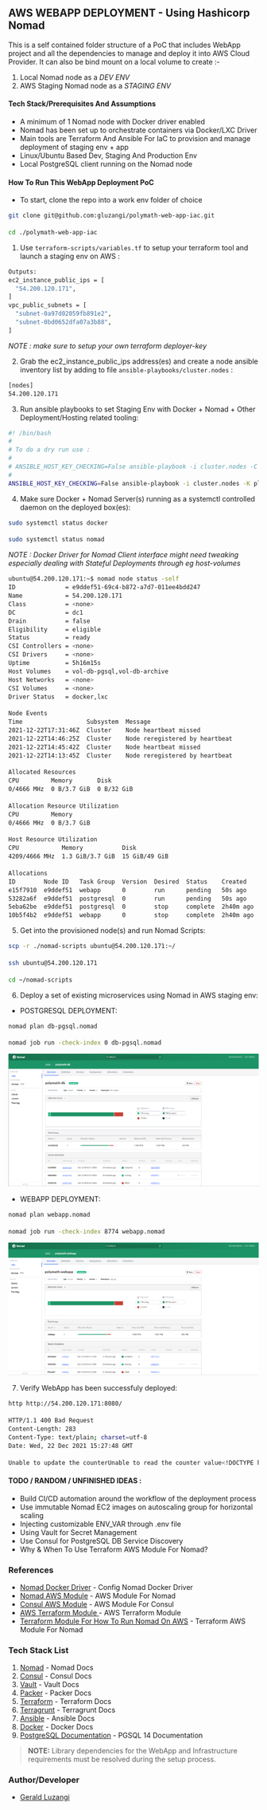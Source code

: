 ﻿## AWS WEBAPP DEPLOYMENT - Using Hashicorp Nomad

This is a self contained folder structure of a PoC that includes WebApp project and all the dependencies to manage and deploy it into AWS Cloud Provider. It can also be bind mount on a local volume to create :-
1. Local Nomad node as a _DEV ENV_ 
2. AWS Staging Nomad node as a _STAGING ENV_ 

#### Tech Stack/Prerequisites And Assumptions

- A minimum of 1 Nomad node with Docker driver enabled
- Nomad has been set up to orchestrate containers via Docker/LXC Driver
- Main tools are Terraform And Ansible For IaC to provision and manage deployment of staging env + app
- Linux/Ubuntu Based Dev, Staging And Production Env
- Local PostgreSQL client running on the Nomad node

#### How To Run This WebApp Deployment PoC

- To start, clone the repo into a work env folder of choice
```bash
git clone git@github.com:gluzangi/polymath-web-app-iac.git

cd ./polymath-web-app-iac
```

1. Use `terraform-scripts/variables.tf` to setup your terraform tool and launch a staging env on AWS :
```bash
Outputs:                                                              
ec2_instance_public_ips = [
  "54.200.120.171",
]
vpc_public_subnets = [
  "subnet-0a97d02059fb891e2",
  "subnet-0bd0652dfa07a3b88",
]
```
_NOTE : make sure to setup your own terraform deployer-key_

2. Grab the ec2_instance_public_ips address(es) and create a node ansible inventory list by adding to file `ansible-playbooks/cluster.nodes` :
```bash
[nodes]
54.200.120.171
```

3. Run ansible playbooks to set Staging Env with Docker + Nomad + Other Deployment/Hosting related tooling:
```bash
#! /bin/bash
#
# To do a dry run use :
#
# ANSIBLE_HOST_KEY_CHECKING=False ansible-playbook -i cluster.nodes -C -K playbook.yml
#
ANSIBLE_HOST_KEY_CHECKING=False ansible-playbook -i cluster.nodes -K playbook.yml
```

4. Make sure Docker + Nomad Server(s) running as a systemctl controlled daemon on the deployed box(es):
```bash
sudo systemctl status docker

sudo systemctl status nomad
```

_NOTE : Docker Driver for Nomad Client interface might need tweaking especially dealing with Stateful Deployments through eg host-volumes_ 
```bash
ubuntu@54.200.120.171:~$ nomad node status -self
ID              = e9ddef51-69c4-b872-a7d7-011ee4bdd247
Name            = 54.200.120.171
Class           = <none>
DC              = dc1
Drain           = false
Eligibility     = eligible
Status          = ready
CSI Controllers = <none>
CSI Drivers     = <none>
Uptime          = 5h16m15s
Host Volumes    = vol-db-pgsql,vol-db-archive
Host Networks   = <none>
CSI Volumes     = <none>
Driver Status   = docker,lxc

Node Events
Time                  Subsystem  Message
2021-12-22T17:31:46Z  Cluster    Node heartbeat missed
2021-12-22T14:46:25Z  Cluster    Node reregistered by heartbeat
2021-12-22T14:45:42Z  Cluster    Node heartbeat missed
2021-12-22T14:13:45Z  Cluster    Node reregistered by heartbeat

Allocated Resources
CPU         Memory       Disk
0/4666 MHz  0 B/3.7 GiB  0 B/32 GiB

Allocation Resource Utilization
CPU         Memory
0/4666 MHz  0 B/3.7 GiB

Host Resource Utilization
CPU            Memory           Disk
4209/4666 MHz  1.3 GiB/3.7 GiB  15 GiB/49 GiB

Allocations
ID        Node ID   Task Group  Version  Desired  Status    Created    Modified
e15f7910  e9ddef51  webapp      0        run      pending   50s ago    3s ago
53282a6f  e9ddef51  postgresql  0        run      pending   50s ago    3s ago
5eba62be  e9ddef51  postgresql  0        stop     complete  2h40m ago  1s ago
10b5f4b2  e9ddef51  webapp      0        stop     complete  2h40m ago  2s ago
```


5. Get into the provisioned node(s) and run Nomad Scripts:
```bash
scp -r ./nomad-scripts ubuntu@54.200.120.171:~/

ssh ubuntu@54.200.120.171

cd ~/nomad-scripts
```

6. Deploy a set of existing microservices using Nomad in AWS staging env:

- POSTGRESQL DEPLOYMENT:
```bash
nomad plan db-pgsql.nomad

nomad job run -check-index 0 db-pgsql.nomad
```
![POLYMATH-DB](img/polymath-db.png)

- WEBAPP DEPLOYMENT:

```bash
nomad plan webapp.nomad

nomad job run -check-index 8774 webapp.nomad
```
![POLYMATH-WEBAPP](img/polymath-webapp.png)

7. Verify WebApp has been successfuly deployed:
```bash
http http://54.200.120.171:8080/

HTTP/1.1 400 Bad Request
Content-Length: 283
Content-Type: text/plain; charset=utf-8
Date: Wed, 22 Dec 2021 15:27:48 GMT

Unable to update the counterUnable to read the counter value<!DOCTYPE html><html><head><title>Thanks for your visit!</title></head><body><b>IP addresses:</b><p><b>Type:</b> ip from remote addr, <b>value:</b> 135.23.225.150<br></p><p><b>Number of visits so far:</b> 0</p></body></html>
```

#### TODO / RANDOM / UNFINISHED IDEAS :
- Build CI/CD automation around the workflow of the deployment process
- Use immutable Nomad EC2 images on autoscaling group for horizontal scaling
- Injecting customizable ENV_VAR through .env file
- Using Vault for Secret Management
- Use Consul for PostgreSQL DB Service Discovery
- Why & When To Use Terraform AWS Module For Nomad?


### References

 - [Nomad Docker Driver](https://www.nomadproject.io/docs/drivers/docker) - Config Nomad Docker Driver
 - [Nomad AWS Module](https://github.com/hashicorp/terraform-aws-nomad) - AWS Module For Nomad
 - [Consul AWS Module](https://github.com/hashicorp/terraform-aws-consul) - AWS Module For Consul
 - [AWS Terraform Module ](https://registry.terraform.io/namespaces/terraform-aws-modules) - AWS Terraform Module
 - [Terraform Module For How To Run Nomad On AWS](https://registry.terraform.io/modules/hashicorp/nomad/aws/latest) - Terraform AWS Module For Nomad

### Tech Stack List

 1. [Nomad](https://www.nomadproject.io/docs) - Nomad Docs
 2. [Consul](https://www.consul.io/docs) - Consul Docs
 3. [Vault](https://www.vaultproject.io/docs) - Vault Docs
 4. [Packer](https://www.packer.io/docs) - Packer Docs
 5. [Terraform](https://www.terraform.io/docs) - Terraform Docs
 6. [Terragrunt](https://terragrunt.gruntwork.io/docs/) - Terragrunt Docs
 7. [Ansible](https://docs.ansible.com/ansible_community.html) - Ansible Docs
 8. [Docker](https://docs.docker.com/) - Docker Docs
 9. [PostgreSQL Documentation](https://www.postgresql.org/docs/14/index.html) - PGSQL 14 Documentation


> **NOTE:** Library dependencies for the WebApp and Infrastructure requirements must be resolved during the setup process.

### Author/Developer

-  [Gerald Luzangi](https://github.com/gluzangi/)
